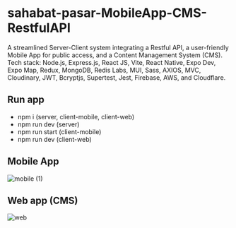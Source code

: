 # sahabat-pasar-MobileApp-CMS-RestfulAPI

A streamlined Server-Client system integrating a Restful API, a user-friendly Mobile App for public
access, and a Content Management System (CMS).<br>
Tech stack: Node.js, Express.js, React JS, Vite, React Native, Expo Dev, Expo Map, Redux, MongoDB, Redis Labs, MUI, Sass, AXIOS, MVC, Cloudinary, JWT, Bcryptjs, Supertest, Jest, Firebase, AWS, and Cloudflare.

## Run app
- npm i (server, client-mobile, client-web)
- npm run dev (server)
- npm run start (client-mobile)
- npm run dev (client-web)

## Mobile App
![mobile (1)](https://github.com/faisalyudiansah/sahabat-pasar-MobileApp-CMS-RestfulAPI/assets/142356615/6006ec85-e242-4af7-94a3-3c47f44b377a)

## Web app (CMS)
![web](https://github.com/faisalyudiansah/sahabat-pasar-MobileApp-CMS-RestfulAPI/assets/142356615/3acdfb32-1c45-4a9e-9ada-feb6b5754c62)
